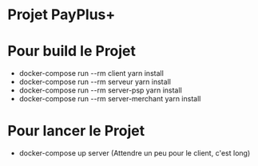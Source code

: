 # Projet PayPlus+ 

# Pour build le Projet
- docker-compose run --rm client yarn install
- docker-compose run --rm serveur yarn install
- docker-compose run --rm server-psp yarn install
- docker-compose run --rm server-merchant yarn install

# Pour lancer le Projet
- docker-compose up server (Attendre un peu pour le client, c'est long)

